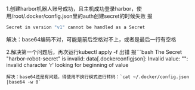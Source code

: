 1.创建harbor机器人账号成功，且主机成功登录harbor，使用/root/.docker/config.json里的auth创建secret的时候失败
报
```bash 
Secret in version "v1" cannot be handled as a Secret
```
解决：base64编码不对，可能是前后空格对不上，或者是最后一行有空格

2.解决第一个问题后，再次运行kubectl apply -f 出错
报```bash
The Secret "harbor-robot-secret" is invalid: data[.dockerconfigjson]: Invalid value: "<secret contents redacted>": invalid character 'r' looking for beginning of value
```
解决：base64还是有问题，得使用不换行模式进行转码：`cat ~/.docker/config.json |base64 -w 0`
